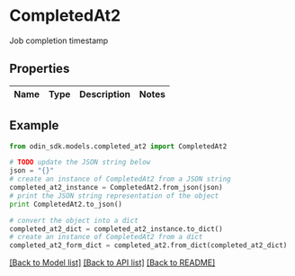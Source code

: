 # CompletedAt2

Job completion timestamp

## Properties

Name | Type | Description | Notes
------------ | ------------- | ------------- | -------------

## Example

```python
from odin_sdk.models.completed_at2 import CompletedAt2

# TODO update the JSON string below
json = "{}"
# create an instance of CompletedAt2 from a JSON string
completed_at2_instance = CompletedAt2.from_json(json)
# print the JSON string representation of the object
print CompletedAt2.to_json()

# convert the object into a dict
completed_at2_dict = completed_at2_instance.to_dict()
# create an instance of CompletedAt2 from a dict
completed_at2_form_dict = completed_at2.from_dict(completed_at2_dict)
```
[[Back to Model list]](../README.md#documentation-for-models) [[Back to API list]](../README.md#documentation-for-api-endpoints) [[Back to README]](../README.md)


